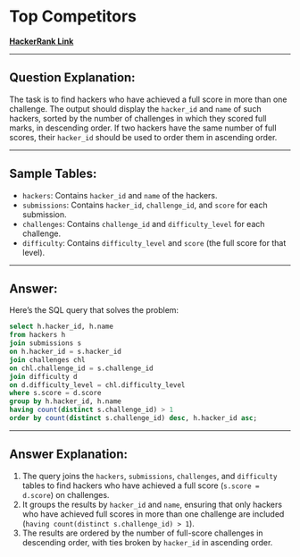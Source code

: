 
# Top Competitors
[**HackerRank Link**](https://www.hackerrank.com/challenges/full-score?isFullScreen=true)

---

## Question Explanation:
The task is to find hackers who have achieved a full score in more than one challenge. The output should display the `hacker_id` and `name` of such hackers, sorted by the number of challenges in which they scored full marks, in descending order. If two hackers have the same number of full scores, their `hacker_id` should be used to order them in ascending order.

---

## Sample Tables:
- `hackers`: Contains `hacker_id` and `name` of the hackers.
- `submissions`: Contains `hacker_id`, `challenge_id`, and `score` for each submission.
- `challenges`: Contains `challenge_id` and `difficulty_level` for each challenge.
- `difficulty`: Contains `difficulty_level` and `score` (the full score for that level).

---

## Answer:
Here’s the SQL query that solves the problem:

```sql
select h.hacker_id, h.name
from hackers h
join submissions s
on h.hacker_id = s.hacker_id
join challenges chl
on chl.challenge_id = s.challenge_id
join difficulty d
on d.difficulty_level = chl.difficulty_level
where s.score = d.score
group by h.hacker_id, h.name
having count(distinct s.challenge_id) > 1
order by count(distinct s.challenge_id) desc, h.hacker_id asc;
```

---

## Answer Explanation:
1. The query joins the `hackers`, `submissions`, `challenges`, and `difficulty` tables to find hackers who have achieved a full score (`s.score = d.score`) on challenges.
2. It groups the results by `hacker_id` and `name`, ensuring that only hackers who have achieved full scores in more than one challenge are included (`having count(distinct s.challenge_id) > 1`).
3. The results are ordered by the number of full-score challenges in descending order, with ties broken by `hacker_id` in ascending order.
